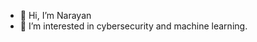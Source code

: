 - 👋 Hi, I’m Narayan
- 👀 I’m interested in cybersecurity and machine learning. 
  


<!---
narayanchhetri/narayanchhetri is a ✨ special ✨ repository because its `README.md` (this file) appears on your GitHub profile.
You can click the Preview link to take a look at your changes.
--->
